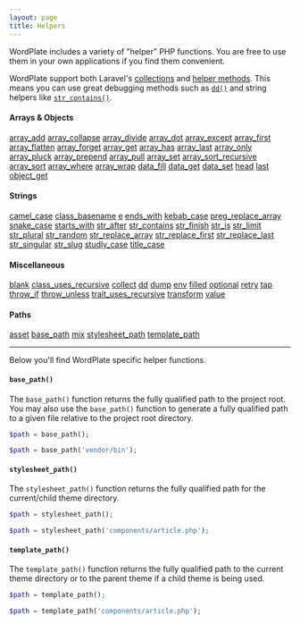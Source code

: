```yaml
---
layout: page
title: Helpers
---
```


WordPlate includes a variety of "helper" PHP functions. You are free to use them in your own applications if you find them convenient.

WordPlate support both Laravel's [collections](https://laravel.com/docs/5.6/collections) and [helper methods](https://laravel.com/docs/5.6/helpers#available-methods). This means you can use great debugging methods such as [`dd()`](https://laravel.com/docs/5.6/helpers#method-dd) and string helpers like [`str_contains()`](https://laravel.com/docs/5.6/helpers#method-str-contains).

#### Arrays & Objects
 
[array_add](https://laravel.com/docs/5.6/helpers#method-array-add)
[array_collapse](https://laravel.com/docs/5.6/helpers#method-array-collapse)
[array_divide](https://laravel.com/docs/5.6/helpers#method-array-divide)
[array_dot](https://laravel.com/docs/5.6/helpers#method-array-dot)
[array_except](https://laravel.com/docs/5.6/helpers#method-array-except)
[array_first](https://laravel.com/docs/5.6/helpers#method-array-first)
[array_flatten](https://laravel.com/docs/5.6/helpers#method-array-flatten)
[array_forget](https://laravel.com/docs/5.6/helpers#method-array-forget)
[array_get](https://laravel.com/docs/5.6/helpers#method-array-get)
[array_has](https://laravel.com/docs/5.6/helpers#method-array-has)
[array_last](https://laravel.com/docs/5.6/helpers#method-array-last)
[array_only](https://laravel.com/docs/5.6/helpers#method-array-only)
[array_pluck](https://laravel.com/docs/5.6/helpers#method-array-pluck)
[array_prepend](https://laravel.com/docs/5.6/helpers#method-array-prepend)
[array_pull](https://laravel.com/docs/5.6/helpers#method-array-pull)
[array_set](https://laravel.com/docs/5.6/helpers#method-array-set)
[array_sort_recursive](https://laravel.com/docs/5.6/helpers#method-array-sort-recursive)
[array_sort](https://laravel.com/docs/5.6/helpers#method-array-sort)
[array_where](https://laravel.com/docs/5.6/helpers#method-array-where)
[array_wrap](https://laravel.com/docs/5.6/helpers#array-wrap)
[data_fill](https://laravel.com/docs/5.6/helpers#data-fill)
[data_get](https://laravel.com/docs/5.6/helpers#data-get)
[data_set](https://laravel.com/docs/5.6/helpers#data-set)
[head](https://laravel.com/docs/5.6/helpers#method-head)
[last](https://laravel.com/docs/5.6/helpers#method-last)
[object_get](https://laravel.com/docs/5.6/helpers#object-get)

#### Strings

[camel_case](https://laravel.com/docs/5.6/helpers#method-camel-case)
[class_basename](https://laravel.com/docs/5.6/helpers#method-class-basename)
[e](https://laravel.com/docs/5.6/helpers#method-e)
[ends_with](https://laravel.com/docs/5.6/helpers#method-ends-with)
[kebab_case](https://laravel.com/docs/5.6/helpers#kebab-case)
[preg_replace_array](https://laravel.com/docs/5.6/helpers#preg-replace-array)
[snake_case](https://laravel.com/docs/5.6/helpers#method-snake-case)
[starts_with](https://laravel.com/docs/5.6/helpers#method-starts-with)
[str_after](https://laravel.com/docs/5.6/helpers#method-str-after)
[str_contains](https://laravel.com/docs/5.6/helpers#method-str-contains)
[str_finish](https://laravel.com/docs/5.6/helpers#method-str-finish)
[str_is](https://laravel.com/docs/5.6/helpers#method-str-is)
[str_limit](https://laravel.com/docs/5.6/helpers#method-str-limit)
[str_plural](https://laravel.com/docs/5.6/helpers#method-str-plural)
[str_random](https://laravel.com/docs/5.6/helpers#method-str-random)
[str_replace_array](https://laravel.com/docs/5.6/helpers#str-replace-array)
[str_replace_first](https://laravel.com/docs/5.6/helpers#str-replace-first)
[str_replace_last](https://laravel.com/docs/5.6/helpers#str-replace-last)
[str_singular](https://laravel.com/docs/5.6/helpers#method-str-singular)
[str_slug](https://laravel.com/docs/5.6/helpers#method-str-slug)
[studly_case](https://laravel.com/docs/5.6/helpers#method-studly-case)
[title_case](https://laravel.com/docs/5.6/helpers#method-title-case)

#### Miscellaneous

[blank](https://laravel.com/docs/5.6/helpers#blank)
[class_uses_recursive](https://laravel.com/docs/5.6/helpers#class-uses-recursive)
[collect](https://laravel.com/docs/5.6/helpers#method-collect)
[dd](https://laravel.com/docs/5.6/helpers#method-dd)
[dump](https://laravel.com/docs/5.6/helpers#method-dump)
[env](https://laravel.com/docs/5.6/helpers#method-env)
[filled](https://laravel.com/docs/5.6/helpers#filled)
[optional](https://laravel.com/docs/5.6/helpers#optional)
[retry](https://laravel.com/docs/5.6/helpers#retry)
[tap](https://laravel.com/docs/5.6/helpers#tap)
[throw_if](https://laravel.com/docs/5.6/helpers#throw-if)
[throw_unless](https://laravel.com/docs/5.6/helpers#throw-unless)
[trait_uses_recursive](https://laravel.com/docs/5.6/helpers#trait-uses-recursive)
[transform](https://laravel.com/docs/5.6/helpers#transform)
[value](https://laravel.com/docs/5.6/helpers#method-value)

#### Paths

[asset](https://laravel.com/docs/5.6/helpers#method-asset)
[base_path](#base_path)
[mix](https://laravel.com/docs/5.6/helpers#method-mix)
[stylesheet_path](#stylesheet_path)
[template_path](#template_path)

---

Below you'll find WordPlate specific helper functions.

#### `base_path()`

The `base_path()` function returns the fully qualified path to the project root. You may also use the `base_path()` function to generate a fully qualified path to a given file relative to the project root directory.

```php
$path = base_path();

$path = base_path('vendor/bin');
```

#### `stylesheet_path()`

The `stylesheet_path()` function returns the fully qualified path for the current/child theme directory.

```php
$path = stylesheet_path();

$path = stylesheet_path('components/article.php');
```

#### `template_path()`

The `template_path()` function returns the fully qualified path to the current theme directory or to the parent theme if a child theme is being used.

```php
$path = template_path();

$path = template_path('components/article.php');
```
